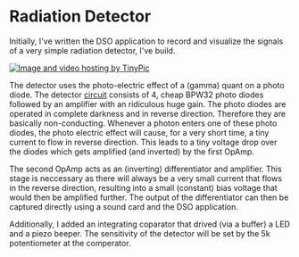 # Radiation Detector

Initially, I've written the DSO application to record and visualize the signals of a very simple radiation detector, I've build. 

<a href="http://tinypic.com?ref=a49c7m" target="_blank">
 <img src="http://i57.tinypic.com/a49c7m.png" border="0" alt="Image and video hosting by TinyPic">
</a>

The detector uses the photo-electric effect of a (gamma) quant on a photo diode. The detector [circuit](circuit.pdf) consists of 4, cheap BPW32 photo diodes followed by an amplifier with an ridiculous huge gain. The photo diodes are operated in complete darkness and in reverse direction. Therefore they are basically non-conducting. Whenever a photon enters one of these photo diodes, the photo electric effect will cause, for a very short time, a tiny current to flow in reverse direction. This leads to a tiny voltage drop over the diodes which gets amplified (and inverted) by the first OpAmp. 

The second OpAmp acts as an (inverting) differentiator and amplifier. This stage is neccessary as there will always be a very small current that flows in the reverse direction, resulting into a small (constant) bias voltage that would then be amplified further. The output of the differentiator can then be captured directly using a sound card and the DSO application. 

Additionally, I added an integrating coparator that drived (via a buffer) a LED and a piezo beeper. The sensitivity of the detector will be set by the 5k potentiometer at the comperator. 
